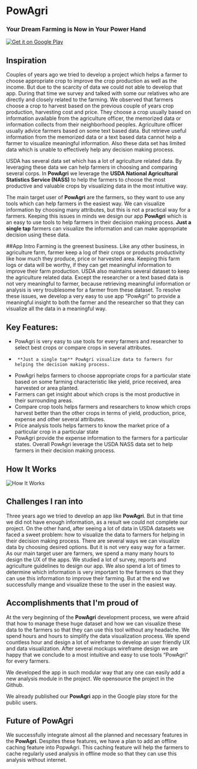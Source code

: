 # PowAgri
### Your Dream Farming is Now in Your Power Hand

<a href="https://play.google.com/store/apps/details?id=com.omeletlab.powagri">
  <img alt="Get it on Google Play"
       src="https://developer.android.com/images/brand/en_generic_rgb_wo_60.png" />
</a>

## Inspiration
Couples of years ago we tried to develop a project which helps a farmer to choose appropriate crop to improve the crop production as well as the income. But due to the scarcity of data we could not able to develop that app. During that time we survey and talked with some our relatives who are directly and closely related to the farming. We observed that farmers choose a crop to harvest based on the previous couple of years crop production, harvesting cost and price. They choose a crop usually based on information available from the agriculture officer, the memorized data or information collects from their neighborhood peoples. Agriculture officer usually advice farmers based on some text based data. But retrieve useful information from the memorized data or a text based data cannot help a farmer to visualize meaningful information. Also these data set has limited data which is unable to effectively help any decision making process.

USDA has several data set which has a lot of agriculture related data. By leveraging these data we can help farmers in choosing and comparing several corps. In **PowAgri** we leverage the **USDA National Agricultural Statistics Service (NASS)** to help the farmers to choose the most productive and valuable crops by visualizing data in the most intuitive way. 

The main target user of **PowAgri** are the farmers, so they want to use any tools which  can help farmers in the easiest way. We can visualize information by choosing many attributes, but this is not a practical way for a farmers. Keeping this issues in minds we design our app **PowAgri** which is an easy to use tools to help farmers in their decision making process. **Just a single tap** farmers can visualize the information and can make appropriate decision using these data.


##App Intro
Farming is the greenest business. Like any other business, in agriculture farm, farmer keep a log of their crops or products productivity like how much they produce, price or harvested area. Keeping this farm logs or data will be worthy, if they can get meaningful information to improve their farm production. USDA also maintains several dataset to keep the agriculture related data. Except the researcher or a text based data is not very meaningful to farmer, because retrieving meaningful information or analysis is very troublesome for a farmer from these dataset. To resolve these issues, we develop a very easy to use app “PowAgri” to provide a meaningful insight to both the farmer and the researcher so that they can visualize all the data in a meaningful way.

## Key Features: 

-	PowAgri is very easy to use tools for every farmers and researcher to select best crops or compare crops in several attributes.
-      **Just a single tap** PowAgri visualize data to farmers for helping the decision making process.
-	PowAgri helps farmers to choose appropriate crops for a particular state based on some farming characteristic like yield, price received, area harvested or area planted.
-	Farmers can get insight about which crops is the most productive in their surrounding areas.
-	Compare crop tools helps farmers and researchers  to know which crops harvest better than the other crops in terms of yield, production, price, expense and other several attributes.
-	Price analysis tools helps farmers to know the market price of a particular crop in a particular state
-	PowAgri provide the expense information to the farmers for a particular states.
Overall PowAgri leverage the USDA NASS data set to help farmers in their decision making process.


## How It Works

![How It Works](https://farm1.staticflickr.com/574/22338535498_1a46850fc6_k.jpg)

## Challenges I ran into
Three years ago we tried to develop an app like **PowAgri**. But in that time we did not have enough information, as a result we could not complete our project. On the other hand, after seeing a lot of data in USDA datasets we faced a sweet problem: how to visualize the data to farmers for helping in their decision making process. There are several ways we can visualize data by choosing desired options. But it is not very easy way for a farmer. 
As our main target user are farmers, we spend a many many hours to design the UX of the apps. We studied a lot of survey, reports and agriculture guidelines to design our app. We also spend a lot of times to determine which information is very important to the farmers so that they can use this information to improve their farming. But at the end we successfully mange and visualize these to the user in the easiest way.

## Accomplishments that I'm proud of

At the very beginning of the **PowAgri** development process, we were afraid that how to manage these huge dataset and how we can visualize these data to the farmers so that they can use this tool without any headache. We spend hours and hours to simplify the data visualization process. We spend countless hour and design a lot of wireframe to develop an user friendly UX and data visualization. After several mockups wireframe design we are happy that we conclude to a most intuitive and easy to use tools “PowAgri” for every farmers.

We developed the app in such modular way that any one can easily add a new analysis module in the project. We opensource the project in the Github.

We already published our **PowAgri** app in the Google play store for the public users.


## Future of PowAgri

We successfully integrate almost all the planned and necessary features in the **PowAgri**. Despites these features, we have a plan to add an offline caching feature into PopwAgri. This caching feature will help the farmers to cache regularly used analysis in offline mode so that they can use this analysis without internet.

